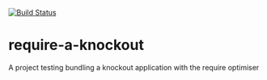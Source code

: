[![Build Status](https://dev.azure.com/jonathantwite/jonathan_twite/_apis/build/status/jonathantwite.require-a-knockout?branchName=master)](https://dev.azure.com/jonathantwite/jonathan_twite/_build/latest?definitionId=3?branchName=master)

# require-a-knockout
A project testing bundling a knockout application with the require optimiser
